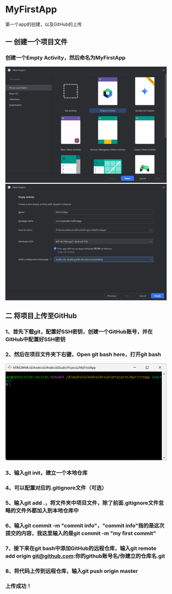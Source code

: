 # MyFirstApp
第一个app的创建，以及GitHub的上传
## 一 创建一个项目文件
### 创建一个Empty Activity，然后命名为MyFirstApp
![image](image/1.png)
![image](image/2.png)
## 二 将项目上传至GitHub
### 1、首先下载git，配置好SSH密钥，创建一个GitHub账号，并在GitHub中配置好SSH密钥
### 2、然后在项目文件夹下右键，Open git bash here，打开git bash
![image](image/3.png)
### 3、输入**git init**，建立一个本地仓库
### 4、可以配置对应的.gitignore文件（可选）
### 5、输入**git add .**，将文件夹中项目文件，除了前面.gitignore文件忽略的文件外都加入到本地仓库中
### 6、输入**git commit -m "commit info"**，"commit info"指的是这次提交的内容，我这里输入的是**git commit -m "my first commit"**
### 7、接下来在git bash中添加GitHub的远程仓库，输入**git remote add origin git@github.com:你的github账号名/你建立的仓库名.git**
### 8、将代码上传到远程仓库，输入**git push origin master**
### 上传成功！